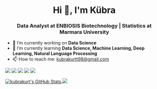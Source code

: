 <h1 align="center"> Hi 👋, I'm Kübra </h1>
<h3 align="center"> Data Analyst at ENBIOSIS Biotechnology | Statistics at Marmara University </h3>

- 🔭 I’m currently working on **Data Science**
- 🌱 I’m currently learning **Data Science, Machine Learning, Deep Learning, Natural Language Processing**
- 📫 How to reach me: kubrakurtt98@gmail.com

<b> </b>

[![](https://img.shields.io/badge/linkedin-%230077B5.svg?&style=for-the-badge&logo=linkedin&logoColor=white&color=black)](https://www.linkedin.com/in/kubrakurtk/)
[![](https://img.shields.io/badge/Medium-%2312100E.svg?&style=for-the-badge&logo=medium&logoColor=white&color=black)](https://kubrakurt.medium.com/)
[![](https://img.shields.io/badge/Kaggle-%2312100E.svg?&style=for-the-badge&logo=kaggle&logoColor=white&color=black)](https://www.kaggle.com/kubrakurt)
[![](https://img.shields.io/badge/-cD1?style=for-the-badge&logo=python&color=black)]()
[![](https://img.shields.io/badge/-cD1?style=for-the-badge&logo=rstudio&color=black&)]()
  
<b> </b>

</a> <a href="https://github.com/kubrakurt">
  <img align="center" 
       src="https://github-readme-stats.vercel.app/api?username=kubrakurt&show_icons=true&line_height=27&count_private=true&title_color=ffffff&text_color=FFFFFF&icon_color=FF0000&bg_color=000000" alt="kubrakurt's GitHub Stats" />
  </a> <a href="https://github.com/kubrakurt">
  <img align="top" src="https://github-readme-stats.vercel.app/api/top-langs/?username=kubrakurt&title_color=ffffff&text_color=FFFFFF&icon_color=FF0000&bg_color=000000" />
